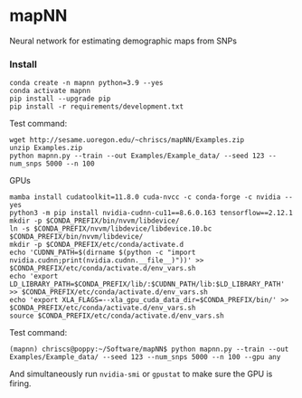 # mapNN
Neural network for estimating demographic maps from SNPs




### Install

```
conda create -n mapnn python=3.9 --yes
conda activate mapnn
pip install --upgrade pip
pip install -r requirements/development.txt
```

Test command:

```
wget http://sesame.uoregon.edu/~chriscs/mapNN/Examples.zip
unzip Examples.zip 
python mapnn.py --train --out Examples/Example_data/ --seed 123 --num_snps 5000 --n 100
```

GPUs
```
mamba install cudatoolkit=11.8.0 cuda-nvcc -c conda-forge -c nvidia --yes
python3 -m pip install nvidia-cudnn-cu11==8.6.0.163 tensorflow==2.12.1
mkdir -p $CONDA_PREFIX/bin/nvvm/libdevice/
ln -s $CONDA_PREFIX/nvvm/libdevice/libdevice.10.bc $CONDA_PREFIX/bin/nvvm/libdevice/
mkdir -p $CONDA_PREFIX/etc/conda/activate.d
echo 'CUDNN_PATH=$(dirname $(python -c "import nvidia.cudnn;print(nvidia.cudnn.__file__)"))' >> $CONDA_PREFIX/etc/conda/activate.d/env_vars.sh
echo 'export LD_LIBRARY_PATH=$CONDA_PREFIX/lib/:$CUDNN_PATH/lib:$LD_LIBRARY_PATH' >> $CONDA_PREFIX/etc/conda/activate.d/env_vars.sh
echo 'export XLA_FLAGS=--xla_gpu_cuda_data_dir=$CONDA_PREFIX/bin/' >> $CONDA_PREFIX/etc/conda/activate.d/env_vars.sh
source $CONDA_PREFIX/etc/conda/activate.d/env_vars.sh
```

Test command:

```
(mapnn) chriscs@poppy:~/Software/mapNN$ python mapnn.py --train --out Examples/Example_data/ --seed 123 --num_snps 5000 --n 100 --gpu any
```

And simultaneously run `nvidia-smi` or `gpustat` to make sure the GPU is firing.
